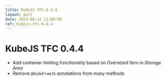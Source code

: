 ```yaml
---
title: KubeJS TFC 0.4.4
layout: post
date: 2023-06-12 12:00:00
ref: kubejs-tfc-0-4-4
---
```


# KubeJS TFC 0.4.4

- Add container limiting functionality based on *Oversized Item in Storage Area*
- Remove `@HideFromJS` annotations from many methods
